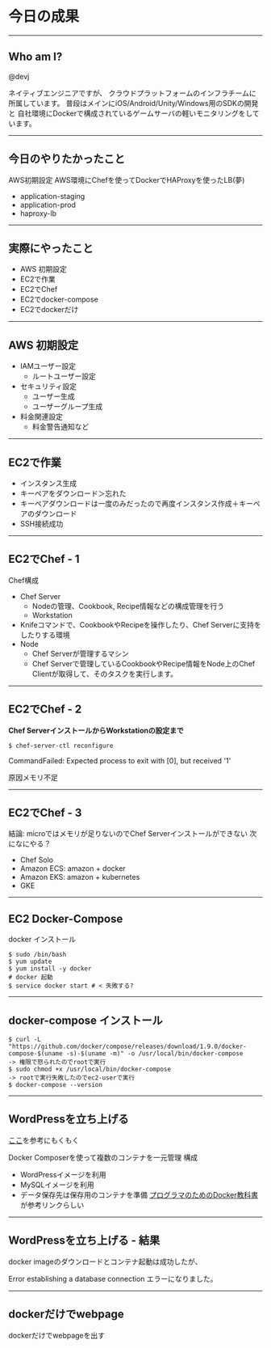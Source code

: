# 今日の成果

---

## Who am I?

@devj

ネイティブエンジニアですが、
クラウドプラットフォームのインフラチームに所属しています。
普段はメインにiOS/Android/Unity/Windows用のSDKの開発と
自社環境にDockerで構成されているゲームサーバの軽いモニタリングをしています。

---
## 今日のやりたかったこと

AWS初期設定
AWS環境にChefを使ってDockerでHAProxyを使ったLB(夢)
 - application-staging
 - application-prod
 - haproxy-lb

---

## 実際にやったこと

 - AWS 初期設定
 - EC2で作業
 - EC2でChef
 - EC2でdocker-compose
 - EC2でdockerだけ

---

## AWS 初期設定

 - IAMユーザー設定
   - ルートユーザー設定
 - セキュリティ設定
   - ユーザー生成
   - ユーザーグループ生成
 - 料金関連設定
   - 料金警告通知など

---

## EC2で作業

 - インスタンス生成
 - キーペアをダウンロード＞忘れた
 - キーペアダウンロードは一度のみだったので再度インスタンス作成＋キーペアのダウンロード
 - SSH接続成功

---

## EC2でChef - 1

Chef構成

 - Chef Server
   - Nodeの管理、Cookbook, Recipe情報などの構成管理を行う
   - Workstation
 - Knifeコマンドで、CookbookやRecipeを操作したり、Chef Serverに支持をしたりする環境
 - Node
   - Chef Serverが管理するマシン
   - Chef Serverで管理しているCookbookやRecipe情報をNode上のChef Clientが取得して、そのタスクを実行します。

---

## EC2でChef - 2

**Chef ServerインストールからWorkstationの設定まで**
```
$ chef-server-ctl reconfigure
```

CommandFailed: Expected process to exit with [0], but received '1'

原因メモリ不足

---

## EC2でChef - 3

結論: microではメモリが足りないのでChef Serverインストールができない
次になにやる？

 - Chef Solo
 - Amazon ECS: amazon + docker
 - Amazon EKS: amazon + kubernetes
 - GKE

---


## EC2 Docker-Compose

docker インストール
```
$ sudo /bin/bash
$ yum update
$ yum install -y docker
# docker 起動
$ service docker start # < 失敗する?
```

---

## docker-compose インストール

```
$ curl -L "https://github.com/docker/compose/releases/download/1.9.0/docker-compose-$(uname -s)-$(uname -m)" -o /usr/local/bin/docker-compose
-> 権限で怒られたのでrootで実行
$ sudo chmod +x /usr/local/bin/docker-compose
-> rootで実行失敗したのでec2-userで実行
$ docker-compose --version
```

---

## WordPressを立ち上げる

[ここ](https://qiita.com/yumatsud/items/33bc22f7d8f640a286f4)を参考にもくもく

Docker Composerを使って複数のコンテナを一元管理
構成
 - WordPressイメージを利用
 - MySQLイメージを利用
 - データ保存先は保存用のコンテナを準備
[プログラマのためのDocker教科書](https://www.amazon.co.jp/Docker/dp/479814102X/ref=tmm_other_meta_binding_swatch_0?_encoding=UTF8&qid=1483682891&sr=8-1-fkmr0)が参考リンクらしい

---

## WordPressを立ち上げる - 結果

docker imageのダウンロードとコンテナ起動は成功したが、

Error establishing a database connection
エラーになりました。

---

## dockerだけでwebpage


dockerだけでwebpageを出す

